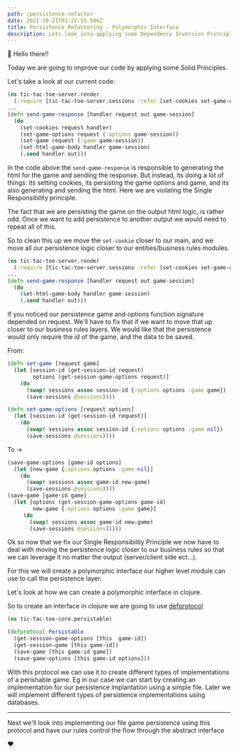 ```yaml
---
path: /persistence-refactor
date: 2021-10-21T01:22:55.506Z
title: Persistence Refactoring - Polymorphic Interface
description: Lets look into applying some Dependency Inversion Principle to our persistence feature in tic-tac-toe.
---
```


👋 Hello there!!

Today we are going to improve our code by applying some Solid Principles.

Let's take a look at our current code:
```clojure
(ns tic-tac-toe-server.render
  (:require [tic-tac-toe-server.sessions :refer [set-cookies set-game-options set-game]]))
...
(defn send-game-response [handler request out game-session]
  (do
    (set-cookies request handler)
    (set-game-options request (:options game-session))
    (set-game request (:game game-session))
    (set-html-game-body handler game-session)
    (.send handler out)))
```
In the code above the `send-game-response` is responsible to generating the html for the game and sending the response.
But instead, its doing a lot of things: its setting cookies, its persisting the game options and game, and its also 
generating and sending the html. Here we are violating the Single Responsibility principle. 

The fact that we are persisting the game on the output html logic, is rather odd. 
Once we want to add persistence to another output we would need to repeat all of this.

So to clean this up we move the `set-cookie` closer to our main, and we move all our persistence logic closer to our
entities/business rules modules.

```clojure
(ns tic-tac-toe-server.render
  (:require [tic-tac-toe-server.sessions :refer [set-cookies set-game-options set-game]]))
...
(defn send-game-response [handler request out game-session]
  (do
    (set-html-game-body handler game-session)
    (.send handler out)))
```

If you noticed our persistence game and options function signature depended on request. We'll have to fix that if we want to move 
that up closer to our business rules layers. We would like that the persistence would only require the id of the game, 
and the data to be saved. 

From: 
```clojure
(defn set-game [request game]
  (let [session-id (get-session-id request)
        options (get-session-game-options request)]
    (do
      (swap! sessions assoc session-id {:options options :game game})
      (save-sessions @sessions))))

(defn set-game-options [request options]
  (let [session-id (get-session-id request)]
    (do
      (swap! sessions assoc session-id {:options options :game nil})
      (save-sessions @sessions))))
```
To ->
```clojure
(save-game-options [game-id options]
  (let [new-game {:options options :game nil}]
    (do
      (swap! sessions assoc game-id new-game)
      (save-sessions @sessions))))
(save-game [game-id game]
  (let [options (get-session-game-options game-id)
        new-game {:options options :game game}]
     (do
       (swap! sessions assoc game-id new-game)
       (save-sessions @sessions)))))
```

Ok so now that we fix our Single Responsibility Principle we now have to deal with moving the persistence logic
closer to our business rules so that we can leverage it no matter the output (server/client side ect...).

For this we will create a polymorphic interface our higher level module can use to call the persistence layer.

Let's look at how we can create a polymorphic interface in clojure.

So to create an interface in clojure we are going to use [defprotocol](https://clojuredocs.org/clojure.core/defprotocol)

```clojure
(ns tic-tac-toe-core.persistable)

(defprotocol Persistable
  (get-session-game-options [this  game-id])
  (get-session-game [this game-id])
  (save-game [this game-id game])
  (save-game-options [this game-id options]))
```

With this protocol we can use it to create different types of implementations of a perishable game. Eg in our case we
can start by creating an implementation for our persistence implantation using a simple file. Later we will implement different
types of persistence implementations using databases. 

_____

Next we'll look into implementing our file game persistence using this protocol and have our rules control the flow 
through the abstract interface

❤️

